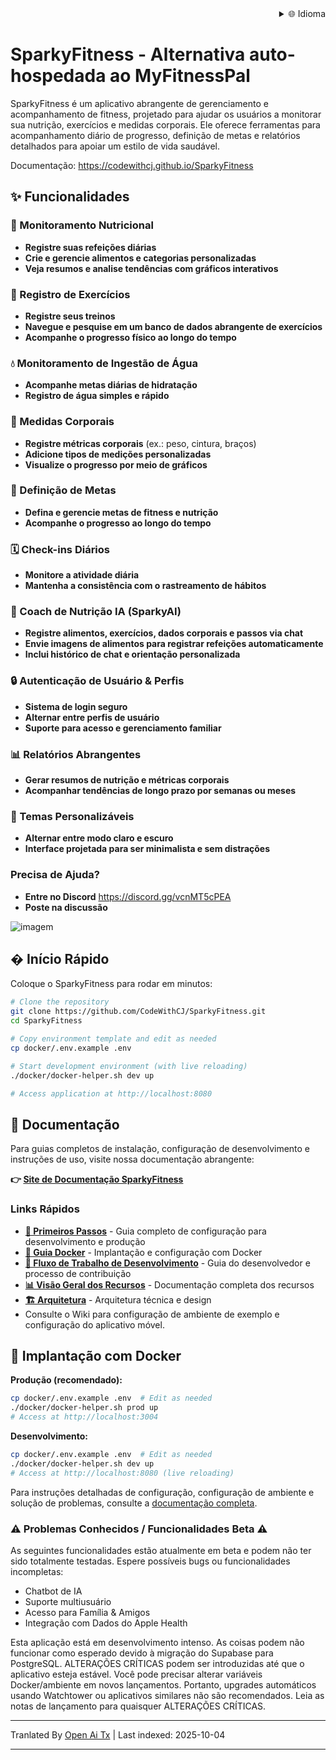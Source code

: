 
<div align="right">
  <details>
    <summary >🌐 Idioma</summary>
    <div>
      <div align="right">
        <p><a href="https://openaitx.github.io/view.html?user=CodeWithCJ&project=SparkyFitness&lang=en">English</a></p>
        <p><a href="https://openaitx.github.io/view.html?user=CodeWithCJ&project=SparkyFitness&lang=zh-CN">简体中文</a></p>
        <p><a href="https://openaitx.github.io/view.html?user=CodeWithCJ&project=SparkyFitness&lang=zh-TW">繁體中文</a></p>
        <p><a href="https://openaitx.github.io/view.html?user=CodeWithCJ&project=SparkyFitness&lang=ja">日本語</a></p>
        <p><a href="https://openaitx.github.io/view.html?user=CodeWithCJ&project=SparkyFitness&lang=ko">한국어</a></p>
        <p><a href="https://openaitx.github.io/view.html?user=CodeWithCJ&project=SparkyFitness&lang=hi">हिन्दी</a></p>
        <p><a href="https://openaitx.github.io/view.html?user=CodeWithCJ&project=SparkyFitness&lang=th">ไทย</a></p>
        <p><a href="https://openaitx.github.io/view.html?user=CodeWithCJ&project=SparkyFitness&lang=fr">Français</a></p>
        <p><a href="https://openaitx.github.io/view.html?user=CodeWithCJ&project=SparkyFitness&lang=de">Deutsch</a></p>
        <p><a href="https://openaitx.github.io/view.html?user=CodeWithCJ&project=SparkyFitness&lang=es">Español</a></p>
        <p><a href="https://openaitx.github.io/view.html?user=CodeWithCJ&project=SparkyFitness&lang=it">Itapano</a></p>
        <p><a href="https://openaitx.github.io/view.html?user=CodeWithCJ&project=SparkyFitness&lang=ru">Русский</a></p>
        <p><a href="https://openaitx.github.io/view.html?user=CodeWithCJ&project=SparkyFitness&lang=pt">Português</a></p>
        <p><a href="https://openaitx.github.io/view.html?user=CodeWithCJ&project=SparkyFitness&lang=nl">Nederlands</a></p>
        <p><a href="https://openaitx.github.io/view.html?user=CodeWithCJ&project=SparkyFitness&lang=pl">Polski</a></p>
        <p><a href="https://openaitx.github.io/view.html?user=CodeWithCJ&project=SparkyFitness&lang=ar">العربية</a></p>
        <p><a href="https://openaitx.github.io/view.html?user=CodeWithCJ&project=SparkyFitness&lang=fa">فارسی</a></p>
        <p><a href="https://openaitx.github.io/view.html?user=CodeWithCJ&project=SparkyFitness&lang=tr">Türkçe</a></p>
        <p><a href="https://openaitx.github.io/view.html?user=CodeWithCJ&project=SparkyFitness&lang=vi">Tiếng Việt</a></p>
        <p><a href="https://openaitx.github.io/view.html?user=CodeWithCJ&project=SparkyFitness&lang=id">Bahasa Indonesia</a></p>
      </div>
    </div>
  </details>
</div>

# SparkyFitness - Alternativa auto-hospedada ao MyFitnessPal

SparkyFitness é um aplicativo abrangente de gerenciamento e acompanhamento de fitness, projetado para ajudar os usuários a monitorar sua nutrição, exercícios e medidas corporais. Ele oferece ferramentas para acompanhamento diário de progresso, definição de metas e relatórios detalhados para apoiar um estilo de vida saudável.

Documentação: https://codewithcj.github.io/SparkyFitness

## ✨ Funcionalidades

### 🍎 Monitoramento Nutricional

* **Registre suas refeições diárias**
* **Crie e gerencie alimentos e categorias personalizadas**
* **Veja resumos e analise tendências com gráficos interativos**

### 💪 Registro de Exercícios

* **Registre seus treinos**
* **Navegue e pesquise em um banco de dados abrangente de exercícios**
* **Acompanhe o progresso físico ao longo do tempo**

### 💧 Monitoramento de Ingestão de Água

* **Acompanhe metas diárias de hidratação**
* **Registro de água simples e rápido**

### 📏 Medidas Corporais

* **Registre métricas corporais** (ex.: peso, cintura, braços)
* **Adicione tipos de medições personalizadas**
* **Visualize o progresso por meio de gráficos**

### 🎯 Definição de Metas

* **Defina e gerencie metas de fitness e nutrição**
* **Acompanhe o progresso ao longo do tempo**

### 🗓️ Check-ins Diários

* **Monitore a atividade diária**
* **Mantenha a consistência com o rastreamento de hábitos**

### 🤖 Coach de Nutrição IA (SparkyAI)

* **Registre alimentos, exercícios, dados corporais e passos via chat**
* **Envie imagens de alimentos para registrar refeições automaticamente**
* **Inclui histórico de chat e orientação personalizada**

### 🔒 Autenticação de Usuário & Perfis

* **Sistema de login seguro**
* **Alternar entre perfis de usuário**
* **Suporte para acesso e gerenciamento familiar**

### 📊 Relatórios Abrangentes

* **Gerar resumos de nutrição e métricas corporais**
* **Acompanhar tendências de longo prazo por semanas ou meses**

### 🎨 Temas Personalizáveis

* **Alternar entre modo claro e escuro**
* **Interface projetada para ser minimalista e sem distrações**

### Precisa de Ajuda?
* **Entre no Discord**
  https://discord.gg/vcnMT5cPEA
* **Poste na discussão**


![imagem](https://github.com/user-attachments/assets/ccc7f34e-a663-405f-a4d4-a9888c3197bc)

## � Início Rápido

Coloque o SparkyFitness para rodar em minutos:

```bash
# Clone the repository
git clone https://github.com/CodeWithCJ/SparkyFitness.git
cd SparkyFitness

# Copy environment template and edit as needed
cp docker/.env.example .env

# Start development environment (with live reloading)
./docker/docker-helper.sh dev up

# Access application at http://localhost:8080
```

## 📖 Documentação

Para guias completos de instalação, configuração de desenvolvimento e instruções de uso, visite nossa documentação abrangente:

**👉 [Site de Documentação SparkyFitness](https://codewithcj.github.io/SparkyFitness)**

### Links Rápidos

- **[🚀 Primeiros Passos](https://codewithcj.github.io/SparkyFitness/developer/getting-started)** - Guia completo de configuração para desenvolvimento e produção
- **[🐳 Guia Docker](https://codewithcj.github.io/SparkyFitness/developer/docker)** - Implantação e configuração com Docker
- **[🔧 Fluxo de Trabalho de Desenvolvimento](https://codewithcj.github.io/SparkyFitness/developer/workflow)** - Guia do desenvolvedor e processo de contribuição  
- **[📊 Visão Geral dos Recursos](https://codewithcj.github.io/SparkyFitness/features/)** - Documentação completa dos recursos
- **[🏗️ Arquitetura](https://codewithcj.github.io/SparkyFitness/app-overview)** - Arquitetura técnica e design
- Consulte o Wiki para configuração de ambiente de exemplo e configuração do aplicativo móvel.

## 🐳 Implantação com Docker

**Produção (recomendado):**
```bash
cp docker/.env.example .env  # Edit as needed
./docker/docker-helper.sh prod up
# Access at http://localhost:3004
```
**Desenvolvimento:**

```bash
cp docker/.env.example .env  # Edit as needed  
./docker/docker-helper.sh dev up
# Access at http://localhost:8080 (live reloading)
```
Para instruções detalhadas de configuração, configuração de ambiente e solução de problemas, consulte a [documentação completa](https://codewithcj.github.io/SparkyFitness/developer/getting-started).

### ⚠️ Problemas Conhecidos / Funcionalidades Beta ⚠️

As seguintes funcionalidades estão atualmente em beta e podem não ter sido totalmente testadas. Espere possíveis bugs ou funcionalidades incompletas:

*   Chatbot de IA
*   Suporte multiusuário
*   Acesso para Família & Amigos
*   Integração com Dados do Apple Health

Esta aplicação está em desenvolvimento intenso. As coisas podem não funcionar como esperado devido à migração do Supabase para PostgreSQL. ALTERAÇÕES CRÍTICAS podem ser introduzidas até que o aplicativo esteja estável.
Você pode precisar alterar variáveis Docker/ambiente em novos lançamentos. Portanto, upgrades automáticos usando Watchtower ou aplicativos similares não são recomendados. Leia as notas de lançamento para quaisquer ALTERAÇÕES CRÍTICAS.





---

Tranlated By [Open Ai Tx](https://github.com/OpenAiTx/OpenAiTx) | Last indexed: 2025-10-04

---